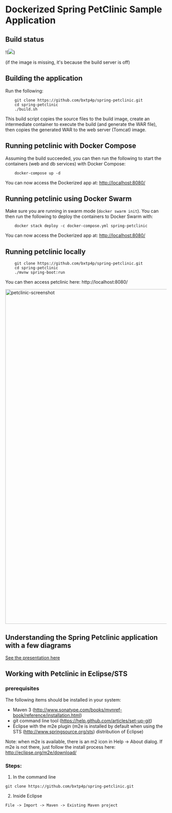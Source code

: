# Dockerized Spring PetClinic Sample Application
## Build status

!(<img src="http://bxt-bld0.centralus.cloudapp.azure.com:8080/job/spring-petclinic/badge/icon"/>)

(if the image is missing, it's because the build server is off)

## Building the application
Run the following:

```
	git clone https://github.com/bxtp4p/spring-petclinic.git
	cd spring-petclinic
	./build.sh
```

This build script copies the source files to the build image, create an intermediate container to execute the build (and generate the WAR file), then copies the generated WAR to the web server (Tomcat) image.

## Running petclinic with Docker Compose
Assuming the build succeeded, you can then run the following to start the containers (web and db services) with Docker Compose:

```
	docker-compose up -d
```

You can now access the Dockerized app at: [http://localhost:8080/](http://localhost:8080)

## Running petclinic using Docker Swarm
Make sure you are running in swarm mode (`docker swarm init`). You can then run the following to deploy the containers to Docker Swarm with:

```
	docker stack deploy -c docker-compose.yml spring-petclinic
```

You can now access the Dockerized app at: [http://localhost:8080/](http://localhost:8080)
## Running petclinic locally
```
	git clone https://github.com/bxtp4p/spring-petclinic.git
	cd spring-petclinic
	./mvnw spring-boot:run
```

You can then access petclinic here: http://localhost:8080/

<img width="1042" alt="petclinic-screenshot" src="https://cloud.githubusercontent.com/assets/838318/19727082/2aee6d6c-9b8e-11e6-81fe-e889a5ddfded.png">

## Understanding the Spring Petclinic application with a few diagrams
<a href="https://speakerdeck.com/michaelisvy/spring-petclinic-sample-application">See the presentation here</a>

## Working with Petclinic in Eclipse/STS

### prerequisites
The following items should be installed in your system:
* Maven 3 (http://www.sonatype.com/books/mvnref-book/reference/installation.html)
* git command line tool (https://help.github.com/articles/set-up-git)
* Eclipse with the m2e plugin (m2e is installed by default when using the STS (http://www.springsource.org/sts) distribution of Eclipse)

Note: when m2e is available, there is an m2 icon in Help -> About dialog.
If m2e is not there, just follow the install process here: http://eclipse.org/m2e/download/


### Steps:

1) In the command line
```
git clone https://github.com/bxtp4p/spring-petclinic.git
```
2) Inside Eclipse
```
File -> Import -> Maven -> Existing Maven project
```
